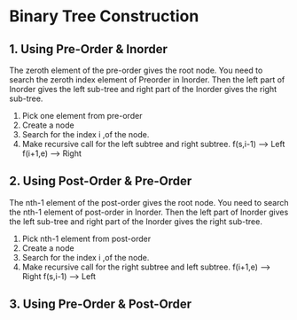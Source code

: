 # Binary Tree Construction

## 1. Using Pre-Order & Inorder

The zeroth element of the pre-order gives the root node.  You need to search the zeroth index element of Preorder in Inorder. Then the left part of Inorder gives the left sub-tree and right part of the Inorder gives the right sub-tree.

1. Pick one element from pre-order
2. Create a node
3. Search for the index i ,of the node.
4. Make recursive call for the left subtree and right subtree.
    f(s,i-1) --> Left 
    f(i+1,e) --> Right

## 2. Using Post-Order & Pre-Order

The nth-1 element of the post-order gives the root node. You need to search the nth-1 element of post-order in Inorder. Then the left part of Inorder gives the left sub-tree and right part of the Inorder gives the right sub-tree.

1. Pick nth-1 element from post-order
2. Create a node
3. Search for the index i ,of the node.
4. Make recursive call for the right subtree and left subtree.
    f(i+1,e) --> Right
    f(s,i-1) --> Left 

## 3. Using Pre-Order & Post-Order

